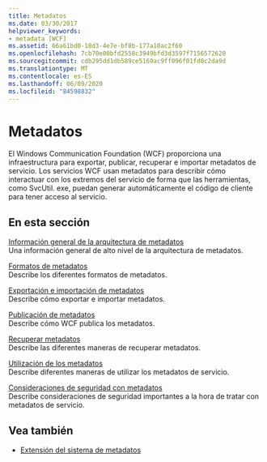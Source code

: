 ```yaml
---
title: Metadatos
ms.date: 03/30/2017
helpviewer_keywords:
- metadata [WCF]
ms.assetid: 66a61bd0-18d3-4e7e-bf8b-177a10ac2f60
ms.openlocfilehash: 7cb70e00bfd2558c3949bfd3d3597f7156572620
ms.sourcegitcommit: cdb295dd1db589ce5169ac9ff096f01fd0c2da9d
ms.translationtype: MT
ms.contentlocale: es-ES
ms.lasthandoff: 06/09/2020
ms.locfileid: "84598832"
---
```

# <a name="metadata"></a>Metadatos
El Windows Communication Foundation (WCF) proporciona una infraestructura para exportar, publicar, recuperar e importar metadatos de servicio. Los servicios WCF usan metadatos para describir cómo interactuar con los extremos del servicio de forma que las herramientas, como SvcUtil. exe, puedan generar automáticamente el código de cliente para tener acceso al servicio.  
  
## <a name="in-this-section"></a>En esta sección  
 [Información general de la arquitectura de metadatos](metadata-architecture-overview.md)  
 Una información general de alto nivel de la arquitectura de metadatos.  
  
 [Formatos de metadatos](metadata-formats.md)  
 Describe los diferentes formatos de metadatos.  
  
 [Exportación e importación de metadatos](exporting-and-importing-metadata.md)  
 Describe cómo exportar e importar metadatos.  
  
 [Publicación de metadatos](publishing-metadata.md)  
 Describe cómo WCF publica los metadatos.  
  
 [Recuperar metadatos](retrieving-metadata.md)  
 Describe las diferentes maneras de recuperar metadatos.  
  
 [Utilización de los metadatos](using-metadata.md)  
 Describe diferentes maneras de utilizar los metadatos de servicio.  
  
 [Consideraciones de seguridad con metadatos](security-considerations-with-metadata.md)  
 Describe consideraciones de seguridad importantes a la hora de tratar con metadatos de servicio.  
  
## <a name="see-also"></a>Vea también

- [Extensión del sistema de metadatos](../extending/extending-the-metadata-system.md)
